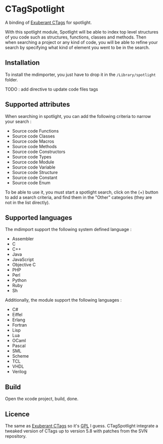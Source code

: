 
CTagSpotlight
=============

A binding of [Exuberant CTags](http://ctags.sourceforge.net/) for spotlight.

With this spotlight module, Spotlight will be able to index top level structures
of you code such as structures, functions, classes and methods. Then when searching
a project or any kind of code, you will be able to refine your search by specifying
what kind of element you went to be in the search.

Installation
------------
To install the mdimporter, you just have to drop it in
the `/Library/spotlight` folder.

TODO : add directive to update code files tags

Supported attributes
--------------------
When searching in spotlight, you can add the following criteria to
narrow your search :

 * Source code Functions
 * Source code Classes
 * Source code Macros
 * Source code Methods
 * Source code Constructors
 * Source code Types
 * Source code Module
 * Source code Variable
 * Source code Structure
 * Source code Constant
 * Source code Enum

To be able to use it, you must start a spotlight search, click
on the (+) button to add a search criteria, and find them in
the "Other" categories (they are not in the list directly).

Supported languages
-------------------
The mdimport support the following system defined language :

 * Assembler
 * C
 * C++
 * Java
 * JavaScript
 * Objective C
 * PHP
 * Perl
 * Python
 * Ruby
 * Sh

Additionally, the module support the following languages :

 * C#
 * Eiffel
 * Erlang
 * Fortran
 * Lisp
 * Lua
 * OCaml
 * Pascal
 * SML
 * Scheme
 * TCL
 * VHDL
 * Verilog

Build
-----
Open the xcode project, build, done.

Licence
-------
The same as [Exuberant CTags](http://ctags.sourceforge.net/) so it's
[GPL](http://www.gnu.org/copyleft/gpl.html) I guess. CTagSpotlight
integrate a tweaked version of CTags up to version 5.8 with patches
from the SVN repository.

